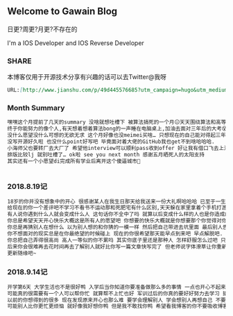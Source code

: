 ## Welcome to Gawain Blog

日更?周更?月更?不存在的

I'm a IOS Developer and IOS Reverse Developer

### SHARE

本博客仅用于开源技术分享有兴趣的话可以去Twitter@我呀
```markdown
URL:[http://www.jianshu.com/p/49d445576685?utm_campaign=hugo&utm_medium=reader_share&utm_content=note&utm_source=weixin-friends]

```
### Month Summary
```markdown
嘿嘿这个月提前了几天的summary 没啥就想吐槽下 被算法搞死的一个月😐天天围绕算法和高等数学转圈抑郁和暴躁指数达到五颗🌟睡眠质量直线下跌.
终于你能努力的像个人,有天想着想着算法bong的一声睡在电脑桌上,加油去面对三年后的大考😵
没什么愿望没什么可想的无欲无求 这个月好像也没meimei买啥… 只想现在的自己能对得起三年后的自己 .
没写开源好久啦 也没什么point好写吧 毕竟面对着大佬的GitHub我也get不到啥哈哈哈.
小海师父也要转厂去大厂了 希望他interview可以顺利pass收到offer 好让我有借口飞去上海哟嘻嘻 .
排版比较lj 就别吐槽了… ok啦 see you next month 感谢五月晒死人的太阳支持
其实还有一个小愿望di完成所有学业后离开这个傻逼城市🙂
                                                                                                            来自天天不运动的死肥宅
```                                                                                                            

### 2018.8.19记
```markdown
18岁的你并没有想象中的开心 很感谢某人在我生日那天给我送来一份大礼啊哈哈哈 已至于一生都会记得十八岁生日的那天 你所想的所希望的所想要的总是会离你而去 逆向而行 遇不到碰不见.
给现在的你一个差评吧不学习不看书不运动那和死肥宅有什么区别,天天躲在家里拿着个手机打游戏 丧.
有人说你遇到什么人就会变成什么人 这句话你不全中了吗 就算以后变成什么样的人也是你造成的吧.
你总是希望天天开心快乐大概这是所有人的愿望吧 你想要的快乐大概就是你想要那个你觉得对你很重要的人给你带来的快乐吧 偶尔快乐偶尔难过.
你总是再猜别人在想什么 以为别人想的和你猜的一模一样 然后把自己带进去坑里面 最后别人告诉你他想的和你猜的不一样,往你的坑里扔几块石头 然后你就炸了.
你不想面对的现实总是在你最绝望的时候碰上 现在的你很希望那天能早点到来吧 早点解脱吧.
你总把自己弄得很高尚 高人一等似的你不累吗 其实你底子里还是那种人 怎样舒服怎么过吧 只想快乐仅此而已.
后来你会很难再去花时间再去了解别人就好比你写一篇文章快写完了 但老师说字体潦草让你重新再写一篇 虽然你还记得开头和内容但你也懒得写了吧 因为一篇文章花光了你所有的精力 只差一个结尾 你却要重头再来.
更新随缘吧~


```  

### 2018.9.14记
```markdown
开学第6天 大学生活也不是很好鸭 入学后当你知道你要准备做那么多的事情 一点也开心不起来吧 今晚学生会要面试 后天社联要面试 自己去面对一堆的事情真的很累
可能真的很需要有一个人可以帮你忙 就算帮不上忙也好 军训过后的你真的要好好努力去学习 插本 省级竞赛 考证 讲座 还有社团的事情
以前的你想得到的很多 现在发现原来开心也那么难 要学会理解别人 学会想别人再想自己 不要一味顾着自己的感受 就算自己有多难过 有多不开心 有多烦恼也不要和别人说了吧
可能别人比你更忙更烦恼 就好像我好想你鸭 但是我不敢找你鸭 希望看我博客的你不要吸收博客主人的负能量 你们都要热爱生活 好好学习. 而我也不知道那天能脱离这种状态 死的那天吧 sea you~



```
